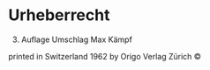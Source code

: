 # Urheberrecht

3. Auflage
Umschlag Max Kämpf

printed in Switzerland 1962
by Origo Verlag Zürich ©
